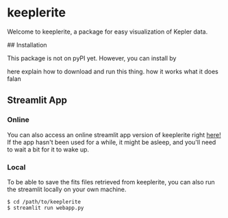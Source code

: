 # keeplerite

Welcome to keeplerite, a package for easy visualization of Kepler data. 

## Installation 

This package is not on pyPI yet. However, you can install by  

here explain how to download and run this thing. 
how it works what it does falan 


## Streamlit App 

### Online 

You can also access an online streamlit app version of keeplerite right [here!](https://keeplerite.streamlit.app/) If the app hasn't been used for a while, it might be asleep, and you'll need to wait a bit for it to wake up. 

### Local 

To be able to save the fits files retrieved from keeplerite, you can also run the streamlit locally on your own machine. 

    $ cd /path/to/keeplerite
    $ streamlit run webapp.py 




